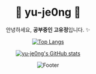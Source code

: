 <div align="center">

  # :paw_prints: yu-je0ng :seedling:

  안녕하세요, **공부중인 고유정**입니다. :sparkles:  

[![Top Langs](https://github-readme-stats.vercel.app/api/top-langs/?username=yu-je0ng&layout=compact)](https://github.com/anuraghazra/github-readme-stats)

[![yu-je0ng's GitHub stats](https://github-readme-stats.vercel.app/api?username=yu-je0ng&theme=buefy&show_icons=true)](https://github.com/anuraghazra/github-readme-stats)
 


![Footer](https://capsule-render.vercel.app/api?type=waving&color=timeAuto&height=200&section=footer)

</div>

<!-- 
이모지 : https://www.webfx.com/tools/emoji-cheat-sheet/ 
참고 : https://velog.io/@dot2__/Github-github-%ED%94%84%EB%A1%9C%ED%95%84-%EA%BE%B8%EB%AF%B8%EA%B8%B0
 -->
